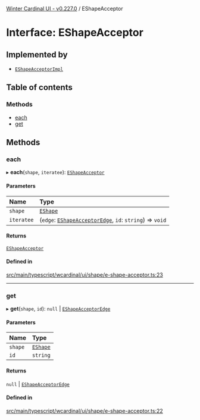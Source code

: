 [Winter Cardinal UI - v0.227.0](../index.md) / EShapeAcceptor

# Interface: EShapeAcceptor

## Implemented by

- [`EShapeAcceptorImpl`](../classes/EShapeAcceptorImpl.md)

## Table of contents

### Methods

- [each](EShapeAcceptor.md#each)
- [get](EShapeAcceptor.md#get)

## Methods

### each

▸ **each**(`shape`, `iteratee`): [`EShapeAcceptor`](EShapeAcceptor.md)

#### Parameters

| Name | Type |
| :------ | :------ |
| `shape` | [`EShape`](EShape.md) |
| `iteratee` | (`edge`: [`EShapeAcceptorEdge`](EShapeAcceptorEdge.md), `id`: `string`) => `void` |

#### Returns

[`EShapeAcceptor`](EShapeAcceptor.md)

#### Defined in

[src/main/typescript/wcardinal/ui/shape/e-shape-acceptor.ts:23](https://github.com/winter-cardinal/winter-cardinal-ui/blob/v0.227.0/src/main/typescript/wcardinal/ui/shape/e-shape-acceptor.ts#L23)

___

### get

▸ **get**(`shape`, `id`): ``null`` \| [`EShapeAcceptorEdge`](EShapeAcceptorEdge.md)

#### Parameters

| Name | Type |
| :------ | :------ |
| `shape` | [`EShape`](EShape.md) |
| `id` | `string` |

#### Returns

``null`` \| [`EShapeAcceptorEdge`](EShapeAcceptorEdge.md)

#### Defined in

[src/main/typescript/wcardinal/ui/shape/e-shape-acceptor.ts:22](https://github.com/winter-cardinal/winter-cardinal-ui/blob/v0.227.0/src/main/typescript/wcardinal/ui/shape/e-shape-acceptor.ts#L22)
